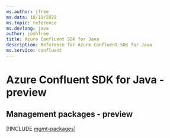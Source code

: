 ```yaml
---
ms.author: jfree
ms.data: 10/11/2022
ms.topic: reference
ms.devlang: java
author: joshfree
title: Azure Confluent SDK for Java
description: Reference for Azure Confluent SDK for Java
ms.service: confluent
---
```

# Azure Confluent SDK for Java - preview

## Management packages - preview
[!INCLUDE [mgmt-packages](confluent-mgmt-index.md)]